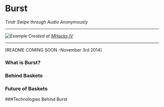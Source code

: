 Burst
=====
*Tindr Swipe through Audio Anonymously*

----
*![Example](http://i.imgur.com/MXuobX9.png?1) Created at [MHacks IV](http://mhacks.org/)*

-----

[README COMING SOON -November 3rd 2014]

### What is Burst?



### Behind Baskets


### Future of Baskets 



###Technologies Behind Burst
 




